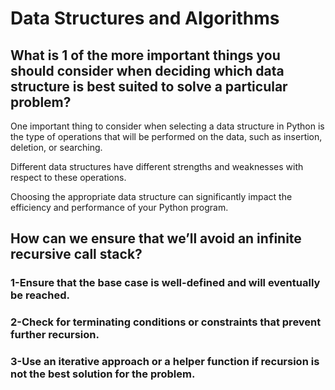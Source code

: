 # Data Structures and Algorithms

## What is 1 of the more important things you should consider when deciding which data structure is best suited to solve a particular problem?
One important thing to consider when selecting a data structure in Python is the type of operations that will be performed on the data, such as insertion, deletion, or searching.

Different data structures have different strengths and weaknesses with respect to these operations.

Choosing the appropriate data structure can significantly impact the efficiency and performance of your Python program.
## How can we ensure that we’ll avoid an infinite recursive call stack?
### 1-Ensure that the base case is well-defined and will eventually be reached.
### 2-Check for terminating conditions or constraints that prevent further recursion.
### 3-Use an iterative approach or a helper function if recursion is not the best solution for the problem.